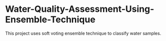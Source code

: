# Water-Quality-Assessment-Using-Ensemble-Technique
This project uses soft voting ensemble technique to classify water samples. 
